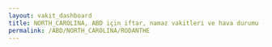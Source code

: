 ```yaml
---
layout: vakit_dashboard
title: NORTH_CAROLINA, ABD için iftar, namaz vakitleri ve hava durumu - ilçe/eyalet seç
permalink: /ABD/NORTH_CAROLINA/RODANTHE
---
```


<script type="text/javascript">
  var GLOBAL_COUNTRY = 'ABD';
  var GLOBAL_CITY = 'NORTH_CAROLINA';
  var GLOBAL_STATE = 'RODANTHE';
  var lat = 72;
  var lon = 21;
</script>
